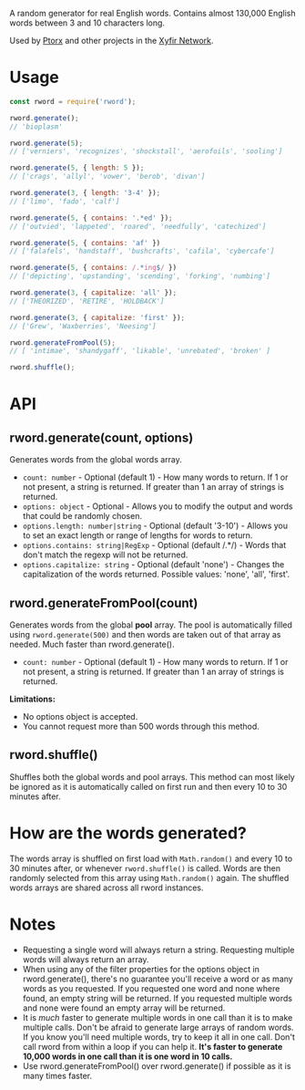 A random generator for real English words. Contains almost 130,000 English words between 3 and 10 characters long.

Used by [Ptorx](https://ptorx.com/) and other projects in the [Xyfir Network](https://xyfir.com/#/network).

# Usage

```js
const rword = require('rword');

rword.generate();
// 'bioplasm'

rword.generate(5);
// ['verniers', 'recognizes', 'shockstall', 'aerofoils', 'sooling']

rword.generate(5, { length: 5 });
// ['crags', 'allyl', 'vower', 'berob', 'divan']

rword.generate(3, { length: '3-4' });
// ['limo', 'fado', 'calf']

rword.generate(5, { contains: '.*ed' });
// ['outvied', 'lappeted', 'roared', 'needfully', 'catechized']

rword.generate(5, { contains: 'af' })
// ['falafels', 'handstaff', 'bushcrafts', 'cafila', 'cybercafe']

rword.generate(5, { contains: /.*ing$/ })
// ['depicting', 'upstanding', 'scending', 'forking', 'numbing']

rword.generate(3, { capitalize: 'all' });
// ['THEORIZED', 'RETIRE', 'HOLDBACK']

rword.generate(3, { capitalize: 'first' });
// ['Grew', 'Waxberries', 'Neesing']

rword.generateFromPool(5);
// [ 'intimae', 'shandygaff', 'likable', 'unrebated', 'broken' ]

rword.shuffle();
```

# API

## rword.generate(count, options)

Generates words from the global words array.

- `count: number` - Optional (default 1) - How many words to return. If 1 or not present, a string is returned. If greater than 1 an array of strings is returned.
- `options: object` - Optional - Allows you to modify the output and words that could be randomly chosen.
- `options.length: number|string` - Optional (default '3-10') - Allows you to set an exact length or range of lengths for words to return.
- `options.contains: string|RegExp` - Optional (default /.*/) - Words that don't match the regexp will not be returned.
- `options.capitalize: string` - Optional (default 'none') - Changes the capitalization of the words returned. Possible values: 'none', 'all', 'first'.

## rword.generateFromPool(count)

Generates words from the global **pool** array. The pool is automatically filled using `rword.generate(500)` and then words are taken out of that array as needed. Much faster than rword.generate().

- `count: number` - Optional (default 1) - How many words to return. If 1 or not present, a string is returned. If greater than 1 an array of strings is returned.

**Limitations:**

- No options object is accepted.
- You cannot request more than 500 words through this method.

## rword.shuffle()

Shuffles both the global words and pool arrays. This method can most likely be ignored as it is automatically called on first run and then every 10 to 30 minutes after.

# How are the words generated?

The words array is shuffled on first load with `Math.random()` and every 10 to 30 minutes after, or whenever `rword.shuffle()` is called. Words are then randomly selected from this array using `Math.random()` again. The shuffled words arrays are shared across all rword instances.

# Notes

- Requesting a single word will always return a string. Requesting multiple words will always return an array.
- When using any of the filter properties for the options object in rword.generate(), there's no guarantee you'll receive a word or as many words as you requested. If you requested one word and none where found, an empty string will be returned. If you requested multiple words and none were found an empty array will be returned.
- It is *much* faster to generate multiple words in one call than it is to make multiple calls. Don't be afraid to generate large arrays of random words. If you know you'll need multiple words, try to keep it all in one call. Don't call rword from within a loop if you can help it. **It's faster to generate 10,000 words in one call than it is one word in 10 calls.**
- Use rword.generateFromPool() over rword.generate() if possible as it is many times faster.